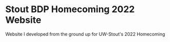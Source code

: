 # Stout BDP Homecoming 2022 Website
Website I developed from the ground up for UW-Stout's 2022 Homecoming 
